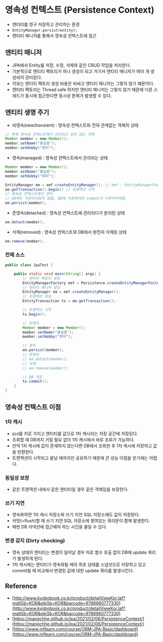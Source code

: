 # 영속성 컨텍스트 (Persistence Context)

- 엔티티를 영구 저장하고 관리하는 환경
- `EntityManager.persist(entity);`
- 엔티티 매니저를 통해서 영속성 컨텍스트에 접근

## 엔티티 매니저

- JPA에서 Entity를 저장, 수정, 삭제와 같은 CRUD 작업을 처리한다.
- 기본적으로 엔티티 팩토리가 하나 생성이 되고 거기서 엔티티 매니저가 여러 개 생성되어 관리된다.
- 이유는 엔티티 팩토리 생성 비용은 비싸고 엔티티 매니저는 그렇지 않기 떄문이다.
- 엔티티 팩토리는 Thread safe 하지만 엔티티 매니저는 그렇지 않기 때문에 다른 스레드가 동시에 접근한다면 동시성 문제가 발생할 수 있다.

## 엔티티 생명 주기

- 비영속(new/transient) : 영속성 컨텍스트와 전혀 관계없는 객체의 상태

```java
// 현재 영속성 컨텍스트에서 관리되고 있지 않는 객체
Member member = new Member();
member.setName("홍길동");
member.setHobby("취미");
```

- 영속(managed) : 영속성 컨텍스트에서 관리되는 상태

```java
Member member = new Member();
member.setName("홍길동");
member.setHobby("취미");

EntityManager em = emf.createEntityManager(); // emf : EntityManagerFactory
em.getTransaction().begin() // 트랜잭션 시작
// 영속성 컨텍스트에서 관리
// DB에는 저장되어있지 않음, DB에 저장하려면 commit이 이루어져야함.
em.persist(member);
```

- 준영속(detached) : 영속성 컨텍스트에 관리되다가 분리된 상태

```java
em.detach(member);
```

- 삭제(removed) : 영속성 컨텍스트와 DB에서 완전히 삭제된 상태

```java
em.remove(member);
```

### 전체 소스

```java
public class JpaTest {

	public static void main(String[] args) {
        // 엔티티 팩토리 생성
		EntityManagerFactory emf = Persistence.createEntityManagerFactory("Hello World!");
        // 엔티티 매니저 생성
		EntityManager em = emf.createEntityManager();
        // 트랜잭션 생성
		EntityTransaction tx = em.getTransaction();

        // 트랜잭션 시작
        tx.begin();

        // 비영속
        Member member = new Member();
        member.setName("홍길동");
        member.setHobby("취미");

        // 영속
        em.persist(member);
        // 준영속
        // em.detach(member);
        // 삭제
        // em.remove(member);

        // DB 저장
        tx.commit();
	}
}
```

## 영속성 컨텍스트 이점

### 1차 캐시

- `@id`를 키로 가지고 엔티티를 값으로 1차 캐시라는 저장 공간에 저장된다.
- 조회할 때 DB까지 거칠 필요 없이 1차 캐시에서 바로 조회가 가능하다.
- 만약 1차 캐시에 값이 존재하지 않는다면 DB에서 조회한 후 1차 캐시에 저장하고 값을 반환한다.
- 트랜잭션이 시작되고 끝날 때까지만 공유하기 때문에 큰 성능 이점을 얻기에는 어렵다.

### 동일성 보장

- 같은 트랜잭션 내에서 같은 엔티티일 경우 같은 객체임을 보장한다.

### 쓰기 지연

- 영속화하면 1차 캐시 저장소와 쓰기 지연 SQL 저장소에도 값이 저장된다.
- 커밋(=flush)할 때 쓰기 지연 SQL 저장소에 쌓여있는 쿼리문이 함께 발생한다.
- 매번 DB 커넥션에 접근해야 하는 시간을 줄일 수 있다.

### 변경 감지 (Dirty checking)

- 영속 상태의 엔티티는 변경이 일어날 경우 따로 함수 호출 없이 DB에 update 쿼리가 발생하게 된다.
- 1차 캐시에는 엔티티가 영속화될 때의 최초 상태를 스냅샷으로 저장하고 있고 commit될 때 비교해서 변경된 값에 대한 update 쿼리를 발생시킨다.

## Reference

- [http://www.kyobobook.co.kr/product/detailViewKor.laf?mallGb=KOR&ejkGb=KOR&barcode=9788960777330](http://www.kyobobook.co.kr/product/detailViewKor.laf?mallGb=KOR&ejkGb=KOR&barcode=9788960777330)
- [https://mangchhe.github.io/jpa/2021/02/06/PersistenceContext/](https://mangchhe.github.io/jpa/2021/02/06/PersistenceContext/)
- [https://www.inflearn.com/course/ORM-JPA-Basic/dashboard](https://www.inflearn.com/course/ORM-JPA-Basic/dashboard)
